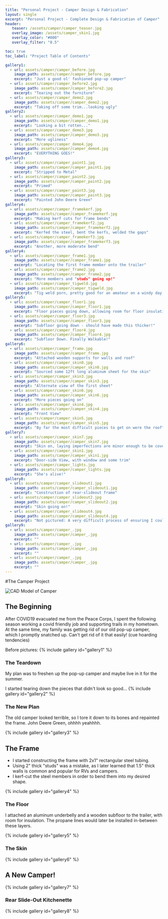 ```yaml
---
title: "Personal Project - Camper Design & Fabrication"
layout: single
excerpt: "Personal Project - Complete Design & Fabrication of Camper"
header:
   teaser: /assets/camper/camper_teaser.jpg
   overlay_image: /assets/camper_skin1.jpg
   overlay_color: "#000"
   overlay_filter: "0.5"

toc: true
toc_label: "Project Table of Contents"

gallery1:
  - url: assets/camper/camper_before.jpg
    image_path: assets/camper/camper_before.jpg
    excerpt: "Just a good ol' fashioned pop-up camper"
  - url: assets/camper/camper_before2.jpg
    image_path: assets/camper/camper_before2.jpg
    excerpt: "Tearing out the furniture"
  - url: assets/camper/camper_demo2.jpg
    image_path: assets/camper/camper_demo2.jpg
    excerpt: "Taking off some trim...looking ugly"
gallery2:
  - url: assets/camper/camper_demo1.jpg
    image_path: assets/camper/camper_demo1.jpg
    excerpt: "Looking a bit rotten..."
  - url: assets/camper/camper_demo3.jpg
    image_path: assets/camper/camper_demo3.jpg
    excerpt: "More ugliness"
  - url: assets/camper/camper_demo4.jpg
    image_path: assets/camper/camper_demo4.jpg
    excerpt: "EVERYTHING GOES!"
gallery3:
  - url: assets/camper/camper_paint1.jpg
    image_path: assets/camper/camper_paint1.jpg
    excerpt: "Stripped to Metal"
  - url: assets/camper/camper_paint2.jpg
    image_path: assets/camper/camper_paint2.jpg
    excerpt: "Primed"
  - url: assets/camper/camper_paint3.jpg
    image_path: assets/camper/camper_paint3.jpg
    excerpt: "Painted John Deere Green"
gallery4:
  - url: assets/camper/camper_framekerf.jpg
    image_path: assets/camper/camper_framekerf.jpg
    excerpt: "Making kerf cuts for frame bends"
  - url: assets/camper/camper_framekerf2.jpg
    image_path: assets/camper/camper_framekerf2.jpg
    excerpt: "Kerfed the steel, bent the kerfs, welded the gaps"
  - url: assets/camper/camper_framekerf3.jpg
    image_path: assets/camper/camper_framekerf3.jpg
    excerpt: "Another, more moderate bend"
gallery4:
  - url: assets/camper/camper_frame1.jpg
    image_path: assets/camper/camper_frame1.jpg
    excerpt: "Locating the first frame member onto the trailer"
  - url: assets/camper/camper_frame2.jpg
    image_path: assets/camper/camper_frame2.jpg
    excerpt: "More members and "studs" going up!"
  - url: assets/camper/camper_tigweld.jpg
    image_path: assets/camper/camper_tigweld.jpg
    excerpt: "Tig weld porn, pretty good for an amateur on a windy day!"
gallery5:
  - url: assets/camper/camper_floor1.jpg
    image_path: assets/camper/camper_floor1.jpg
    excerpt: "Floor pieces going down, allowing room for floor insulation"
  - url: assets/camper/camper_floor3.jpg
    image_path: assets/camper/camper_floor3.jpg
    excerpt: "Subfloor going down - should have made this thicker!"
  - url: assets/camper/camper_floor4.jpg
    image_path: assets/camper/camper_floor4.jpg
    excerpt: "Subfloor Down. Finally Walkable!"
gallery6:
  - url: assets/camper/camper_frame.jpg
    image_path: assets/camper/camper_frame.jpg
    excerpt: "Attached wooden supports for walls and roof"
  - url: assets/camper/camper_skin0.jpg
    image_path: assets/camper/camper_skin0.jpg
    excerpt: "Sourced some 12ft long aluminum sheet for the skin"
  - url: assets/camper/camper_skin3.jpg
    image_path: assets/camper/camper_skin3.jpg
    excerpt: "Alternate view of the first sheet"
  - url: assets/camper/camper_skin6.jpg
    image_path: assets/camper/camper_skin6.jpg
    excerpt: "More pieces going on"
  - url: assets/camper/camper_skin4.jpg
    image_path: assets/camper/camper_skin4.jpg
    excerpt: "Front View"
  - url: assets/camper/camper_skin5.jpg
    image_path: assets/camper/camper_skin5.jpg
    excerpt: "By far the most difficult pieces to get on were the roof"
gallery7:
  - url: assets/camper/camper_skin7.jpg
    image_path: assets/camper/camper_skin7.jpg
    excerpt: "Skin on, laying imperfections are minor enough to be covered and sealed by trimwork"
  - url: assets/camper/camper_skin1.jpg
    image_path: assets/camper/camper_skin1.jpg
    excerpt: "Door-side View, with window and some trim"
  - url: assets/camper/camper_lights.jpg
    image_path: assets/camper/camper_lights.jpg
    excerpt: "She's alive!"
gallery8:
  - url: assets/camper/camper_slideout1.jpg
    image_path: assets/camper/camper_slideout1.jpg
    excerpt: "Construction of rear-slideout frame"
  - url: assets/camper/camper_slideout2.jpg
    image_path: assets/camper/camper_slideout2.jpg
    excerpt: "Skin going on!"
  - url: assets/camper/camper_slideout4.jpg
    image_path: assets/camper/camper_slideout4.jpg
    excerpt: "Not pictured: A very difficult process of ensuring I could actually mount the structure onto the slides and camper-frame"
gallery9:
  - url: assets/camper/camper_.jpg
    image_path: assets/camper/camper_.jpg
    excerpt: ""
  - url: assets/camper/camper_.jpg
    image_path: assets/camper/camper_.jpg
    excerpt: ""
  - url: assets/camper/camper_.jpg
    image_path: assets/camper/camper_.jpg
    excerpt: ""
---
```


#The Camper Project

<img src="/assets/camper/camper_cad.jpg" alt= "CAD Model of Camper">

## The Beginning
After COVID19 evacuated me from the Peace Corps, I spent the following season working a covid friendly job and supporting trails in my hometown.
At the same time, my family was getting rid of our old pop-up camper, which I promptly snatched up. Can't get rid of it that easily! (cue hoarding tendencies)

Before pictures:
{% include gallery id="gallery1" %}

### The Teardown

My plan was to freshen up the pop-up camper and maybe live in it for the summer.

I started tearing down the pieces that didn't look so good...
{% include gallery id="gallery2" %}

### The New Plan

The old camper looked terrible, so I tore it down to its bones and repainted the frame.
John Deere Green, ohhhh yeahhhh.

{% include gallery id="gallery3" %}

## The Frame

- I started constructing the frame with 2x1" rectangular steel tubing.
- Using 2" thick "studs" was a mistake, as I later learned that 1.5" thick walls is common and popular for RVs and campers.
- I kerf-cut the steel members in order to bend them into my desired shape.

{% include gallery id="gallery4" %}

### The Floor

I attached an aluminum underbelly and a wooden subfloor to the trailer, with room for insulation.
The propane lines would later be installed in-between these layers.

{% include gallery id="gallery5" %}

### The Skin
{% include gallery id="gallery6" %}

## A New Camper!

{% include gallery id="gallery7" %}

### Rear Slide-Out Kitchenette

{% include gallery id="gallery8" %}


